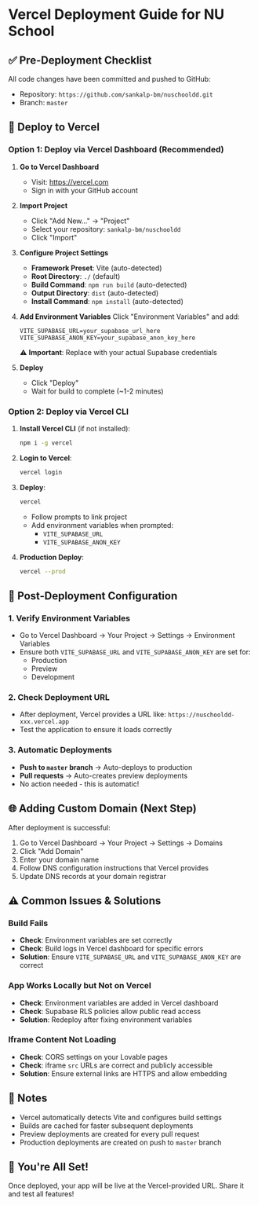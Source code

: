 # Vercel Deployment Guide for NU School

## ✅ Pre-Deployment Checklist

All code changes have been committed and pushed to GitHub:
- Repository: `https://github.com/sankalp-bm/nuschooldd.git`
- Branch: `master`

## 🚀 Deploy to Vercel

### Option 1: Deploy via Vercel Dashboard (Recommended)

1. **Go to Vercel Dashboard**
   - Visit: https://vercel.com
   - Sign in with your GitHub account

2. **Import Project**
   - Click "Add New..." → "Project"
   - Select your repository: `sankalp-bm/nuschooldd`
   - Click "Import"

3. **Configure Project Settings**
   - **Framework Preset**: Vite (auto-detected)
   - **Root Directory**: `./` (default)
   - **Build Command**: `npm run build` (auto-detected)
   - **Output Directory**: `dist` (auto-detected)
   - **Install Command**: `npm install` (auto-detected)

4. **Add Environment Variables**
   Click "Environment Variables" and add:
   ```
   VITE_SUPABASE_URL=your_supabase_url_here
   VITE_SUPABASE_ANON_KEY=your_supabase_anon_key_here
   ```
   ⚠️ **Important**: Replace with your actual Supabase credentials

5. **Deploy**
   - Click "Deploy"
   - Wait for build to complete (~1-2 minutes)

### Option 2: Deploy via Vercel CLI

1. **Install Vercel CLI** (if not installed):
   ```bash
   npm i -g vercel
   ```

2. **Login to Vercel**:
   ```bash
   vercel login
   ```

3. **Deploy**:
   ```bash
   vercel
   ```
   - Follow prompts to link project
   - Add environment variables when prompted:
     - `VITE_SUPABASE_URL`
     - `VITE_SUPABASE_ANON_KEY`

4. **Production Deploy**:
   ```bash
   vercel --prod
   ```

## 🔧 Post-Deployment Configuration

### 1. Verify Environment Variables
- Go to Vercel Dashboard → Your Project → Settings → Environment Variables
- Ensure both `VITE_SUPABASE_URL` and `VITE_SUPABASE_ANON_KEY` are set for:
  - Production
  - Preview
  - Development

### 2. Check Deployment URL
- After deployment, Vercel provides a URL like: `https://nuschooldd-xxx.vercel.app`
- Test the application to ensure it loads correctly

### 3. Automatic Deployments
- **Push to `master` branch** → Auto-deploys to production
- **Pull requests** → Auto-creates preview deployments
- No action needed - this is automatic!

## 🌐 Adding Custom Domain (Next Step)

After deployment is successful:

1. Go to Vercel Dashboard → Your Project → Settings → Domains
2. Click "Add Domain"
3. Enter your domain name
4. Follow DNS configuration instructions that Vercel provides
5. Update DNS records at your domain registrar

## ⚠️ Common Issues & Solutions

### Build Fails
- **Check**: Environment variables are set correctly
- **Check**: Build logs in Vercel dashboard for specific errors
- **Solution**: Ensure `VITE_SUPABASE_URL` and `VITE_SUPABASE_ANON_KEY` are correct

### App Works Locally but Not on Vercel
- **Check**: Environment variables are added in Vercel dashboard
- **Check**: Supabase RLS policies allow public read access
- **Solution**: Redeploy after fixing environment variables

### Iframe Content Not Loading
- **Check**: CORS settings on your Lovable pages
- **Check**: iframe `src` URLs are correct and publicly accessible
- **Solution**: Ensure external links are HTTPS and allow embedding

## 📝 Notes

- Vercel automatically detects Vite and configures build settings
- Builds are cached for faster subsequent deployments
- Preview deployments are created for every pull request
- Production deployments are created on push to `master` branch

## 🎉 You're All Set!

Once deployed, your app will be live at the Vercel-provided URL. Share it and test all features!

